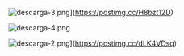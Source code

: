 ![descarga-3.png](https://i.postimg.cc/zvcQ8JHB/descarga-3.png)](https://postimg.cc/H8bzt12D)


![descarga-4.png](https://i.postimg.cc/Y2nZ1xDH/descarga-4.png)


![descarga-2.png](https://i.postimg.cc/WbdKSJxJ/descarga-2.png)](https://postimg.cc/dLK4VDsq)
